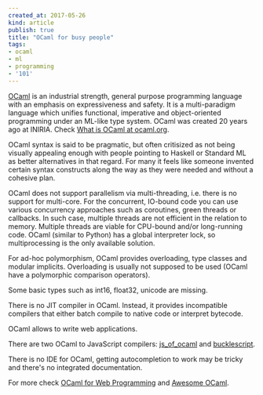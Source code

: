 ```yaml
---
created_at: 2017-05-26 
kind: article
publish: true
title: "OCaml for busy people"
tags:
- ocaml
- ml
- programming
- '101'
---
```


[OCaml](ocaml.org) is an industrial strength, general purpose programming language with an emphasis on expressiveness and safety. It is a multi-paradigm language which unifies functional, imperative and object-oriented programming under an ML-like type system. OCaml was created 20 years ago at INIRIA. Check [What is OCaml at ocaml.org](https://ocaml.org/learn/description.html).

OCaml syntax is said to be pragmatic, but often critisized as not being visually appealing enough with people pointing to Haskell or Standard ML as better alternatives in that regard. For many it feels like someone invented certain syntax constructs along the way as they were needed and without a cohesive plan. 

OCaml does not support parallelism via multi-threading, i.e. there is no support for multi-core. For the concurrent, IO-bound code you can use various concurrency approaches such as coroutines, green threads or callbacks. In such case, multiple threads are not efficient in the relation to memory. Multiple threads are viable for CPU-bound and/or long-running code. OCaml (similar to Python) has a global interpreter lock, so multiprocessing is the only available solution. 

For ad-hoc polymorphism, OCaml provides overloading, type classes and modular implicits. Overloading is usually not supposed to be used (OCaml have a polymorphic comparison operators).

Some basic types such as int16, float32, unicode are missing. 

There is no JIT compiler in OCaml. Instead, it provides incompatible compilers that either batch compile to native code or interpret bytecode.

OCaml allows to write web applications. 

There are two OCaml to JavaScript compilers: [js_of_ocaml]( https://github.com/ocsigen/js_of_ocaml) and [bucklescript](http://bucklescript.github.io/bucklescript/).

There is no IDE for OCaml, getting autocompletion to work may be tricky and there's no integrated documentation.

For more check [OCaml for Web Programming](https://github.com/dannywillems/ocaml-for-web-programming) and [Awesome OCaml](https://github.com/rizo/awesome-ocaml#web-development).


